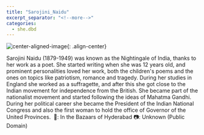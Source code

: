 ```yaml
---
title: "Sarojini_Naidu"
excerpt_separator: "<!--more-->"
categories:
  - she.dbd
---
```



![center-aligned-image](https://cdn.pixabay.com/photo/2020/10/26/16/56/man-5687861_1280.png){: .align-center}

Sarojini Naidu (1879-1949) was known as the Nightingale of India, thanks to her work as a poet. She started writing when she was 12 years old, and prominent personalities loved her work, both the children's poems and the ones on topics like patriotism, romance and tragedy. During her studies in England she worked as a suffragette, and after this she got close to the Indian movement for independence from the British. She became part of the nationalist movement and started following the ideas of Mahatma Gandhi. During her political career she became the President of the Indian National Congress and also the first woman to hold the office of Governor of the United Provinces.⁠
⁠
📕: In the Bazaars of Hyderabad⁠
📷: Unknown (Public Domain)⁠
